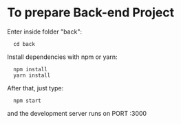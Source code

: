 # To prepare Back-end Project

Enter inside folder "back":
```
  cd back
```

Install dependencies with npm or yarn:
```
  npm install
  yarn install
```

After that, just type:
```
  npm start
```
and the development server runs on PORT :3000